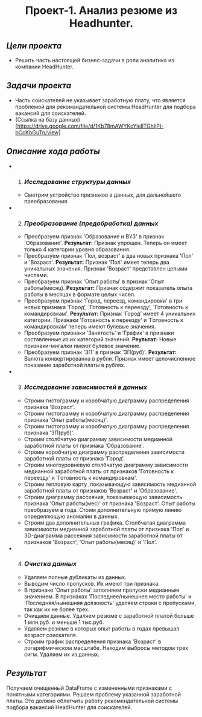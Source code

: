 # <center>**Проект-1. Анализ резюме из Headhunter.**<center>

## *Цели проекта*

   * Решить часть настоящей бизнес-задачи в роли аналитика из компании HeadHunter.

## *Задачи проекта*
   * Часть соискателей не указывает заработную плату, что является проблемой для рекомандательной системы HeadHunter для подбора вакансий для соискателей.
   * (Ссылка на базу данных)[https://drive.google.com/file/d/1Kb78mAWYKcYlellTGhIjPI-bCcKbGuTn/view]

## *Описание хода работы*

   * 1. ### *Исследование структуры данных*
      * Смотрим устройство признаков в данных, для дальнейшего преобразования.

   * 2. ### *Преобразование (предобработка) данных*
      * Преобразуем признак 'Образование и ВУЗ' в признак 'Образование'. **Результат:** Признак упрощен. Теперь он имеет только 4 категории уровня образования.
      * Преобразуем признак 'Пол, возраст' в два новых признака 'Пол' и 'Возраст'. **Результат:** Признак 'Пол' имеет теперь два уникальных значения. Признак 'Возраст' представлен целыми числами.
      * Преобразуем признак 'Опыт работы' в признак 'Опыт работы(месяц). **Результат:** Признак содержит показатель опыта работы в месяцах в формате целых чисел.
      * Преобразуем признак 'Город, переезд, командировки' в три новых признака 'Город', 'Готовность к переезду', 'Готовность к командировкам'. **Результат:** Признак 'Город' имеет 4 уникальних категории. Признаки 'Готовность к переезду' и 'Готовность к командировкам' теперь имеют булевые значения.
      * Преобразуем признаки 'Занятость' и 'График' в признаки составленные из  их категорий значений. **Реультат:** Новые признаки-мигалки имеют булевое значение.
      * Преобразуем признак 'ЗП' в признак 'ЗП(руб)'. **Результат:** Валюта конвертированна в рубли. Признак имеет целочисленное показание заработной платы в рублях.

   * 3. ### *Исследование зависимостей в данных*
      * Строим гистограмму и коробчатую диаграмму распределения признака 'Возраст'.
      *  Строим гистограмму и коробчатую диаграмму распределения признака 'Опыт работы(месяц)'.
      * Строим гистограмму и коробчатую диаграмму распределения признака 'ЗП(руб)'.
      * Строим столбчатую диаграмму зависимости медианной заработной платы от признака 'Образование'.
      * Строим коробчатую диаграмму распределения зависимости заработной платы от признака 'Город'.
      * Строим многоуровневую столбчатую диаграмму зависимости медианной заработной платы от признаков 'Готовность к переезду' и 'Готовность к командировкам'.
      * Строим тепловую карту ,показывающую зависимость медианной заработной платы от признаков 'Возраст' и 'Образование'.
      * Строим диаграмму рассеяния, показывающую зависимость признака 'Опыт работы(мес)' от признака 'Возраст'. Опыт работы преобразуем в года. Стоим дополнительную прямую линию определяющую аномалии в данных.
      * Строим два дополнительных графика. Столбчатая диаграмма зависимости медианной заработной платы от признака 'Пол' и 3D-диаграмма рассеяния зависимости заработной платы от признаков 'Возраст', 'Опыт работы(месяц)' и 'Пол'.

   * 4. ### *Очистка данных*
      * Удаляем полные дубликаты из данных.
      * Выводим число пропусков. Их имеют три признака.
      * В признаке 'Опыт работы' заполняем пропуски медианным значением. В признаках 'Последнее/нынешнее место работы' и 'Последняя/нынешняя должность' удаляем строки с пропусками, так как их не более трех.
      * Очищаем данные. Удаляем резюме с заработной платой больше 1 млн.руб. и меньше 1 тыс.руб.
      * Удаляем резюме в которых опыт работы в годах превышал возраст соискателя.
      * Строим график распределения признака 'Возраст' в логарифмическом масштабе. Находим выбросы методом трех сигм. Удаляем их из данных.

## *Результат*
Получаем очищенный DataFrame с измененными признаками с понятными категориями. Решаем проблему указанной заработной платы. Это должно облегчить работу рекомендательной системы подбора вакансий HeadHunter для соискателей.             